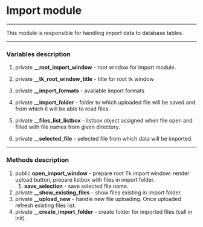 # Import module

---

This module is responsible for handling import data to database tables.

---

### Variables description

1. private **__root_import_window** - root window for import module.

2. private **__tk_root_window_title** - title for root tk window

3. private **__import_formats** - available import formats

4. private **__import_folder**  - folder to which  uploaded file will be saved and from which it will be able to read files.

5. private **__files_list_listbox** - listbox object assigned when file open and filled with file names from given directory.

6. private **__selected_file** - selected file from which data will be imported.

---

### Methods description

1. public **open_import_window** - prepare root Tk import window: render upload button, prepare listbox with files in import folder.
   1. **save_selection** - save selected file name.
2. private **__show_existing_files** - show files existing in import folder.
3. private **__upload_new** - handle new file uploading. Once uploaded refresh existing files list.
4. private **__create_import_folder** - create folder for imported files (call in init).
